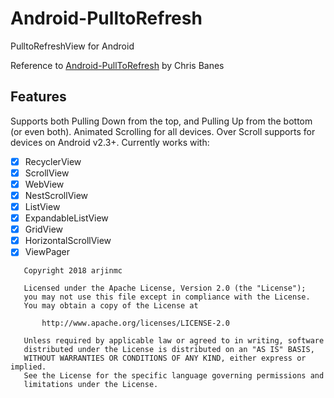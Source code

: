 # Android-PulltoRefresh
PulltoRefreshView for Android

Reference to [Android-PullToRefresh](https://github.com/chrisbanes/Android-PullToRefresh) by Chris Banes

## Features
Supports both Pulling Down from the top, and Pulling Up from the bottom (or even both).
Animated Scrolling for all devices.
Over Scroll supports for devices on Android v2.3+.
Currently works with:

- [x] RecyclerView
- [x] ScrollView
- [x] WebView
- [x] NestScrollView
- [x] ListView
- [x] ExpandableListView
- [x] GridView
- [x] HorizontalScrollView
- [x] ViewPager

```code
   Copyright 2018 arjinmc

   Licensed under the Apache License, Version 2.0 (the "License");
   you may not use this file except in compliance with the License.
   You may obtain a copy of the License at

       http://www.apache.org/licenses/LICENSE-2.0

   Unless required by applicable law or agreed to in writing, software
   distributed under the License is distributed on an "AS IS" BASIS,
   WITHOUT WARRANTIES OR CONDITIONS OF ANY KIND, either express or implied.
   See the License for the specific language governing permissions and
   limitations under the License.
```
